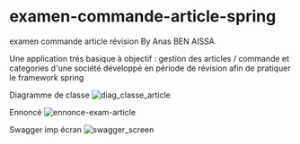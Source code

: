 # examen-commande-article-spring
 examen commande article révision By Anas BEN AISSA
 
 Une application trés basique à objectif : gestion des articles / commande et categories d'une société 
 développé en période de révision afin de pratiquer le framework spring 
 
 Diagramme de classe
![diag_classe_article](https://user-images.githubusercontent.com/47992691/146913211-9a67fdaf-6db5-4ac3-a6c3-06a5545c7eab.PNG)


Ennoncé 
![ennonce-exam-article](https://user-images.githubusercontent.com/47992691/146913261-7bbf93e2-e9b2-476e-b5e0-38d5881eeab5.PNG)

Swagger imp écran
![swagger_screen](https://user-images.githubusercontent.com/47992691/146915640-b9907077-8bd0-41db-bdbd-7eaeed1bd847.PNG)



